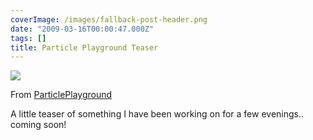 ```yaml
---
coverImage: /images/fallback-post-header.png
date: "2009-03-16T00:00:47.000Z"
tags: []
title: Particle Playground Teaser
---
```


[![](https://lh3.ggpht.com/_vZ6zE_QJfu0/Sb2Hj_CenhI/AAAAAAAAItE/3yJxw7K7Z9c/s400/Chase%20by%20Someone.jpg)](https://picasaweb.google.co.uk/lh/photo/mqu7hIXk3xs0V8vORfuQBw?feat=embedwebsite)

From [ParticlePlayground](https://picasaweb.google.co.uk/mike.cann/ParticlePlayground?feat=embedwebsite)

A little teaser of something I have been working on for a few evenings.. coming soon!
